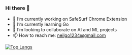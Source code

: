 ### Hi there 👋
- 🔭 I’m currently working on SafeSurf Chrome Extension
- 🌱 I’m currently learning Go
- 👯 I’m looking to collaborate on AI and ML projects
- 📫 How to reach me: neilgo1234@gmail.com




[![Top Langs](https://github-readme-stats.vercel.app/api/top-langs/?username=Neildagr8)](https://github.com/Neildagr8)








<!--
**Neildagr8/Neildagr8** is a ✨ _special_ ✨ repository because its `README.md` (this file) appears on your GitHub profile.

Here are some ideas to get you started:




- 🤔 I’m looking for help with ...
- 💬 Ask me about ...

- 😄 Pronouns: ...
- ⚡ Fun fact: ...
-->
